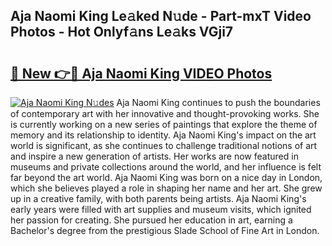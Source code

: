 ## Aja Naomi King Le𝚊ked N𝚞de - Part-mxT Video Photos - Hot Onlyf𝚊ns Le𝚊ks VGji7

# <h2><a href="http://ab92009.deff.icu/?id=Aja+Naomi+King">🔗 New 👉🔴 Aja Naomi King VIDEO Photos</a></h2>

[![Aja Naomi King N𝚞des](https://i.imgur.com/rIISA9y.gif)](http://ab92009.deff.icu/?id=Aja+Naomi+King)
Aja Naomi King continues to push the boundaries of contemporary art with her innovative and thought-provoking works. She is currently working on a new series of paintings that explore the theme of memory and its relationship to identity. Aja Naomi King's impact on the art world is significant, as she continues to challenge traditional notions of art and inspire a new generation of artists. Her works are now featured in museums and private collections around the world, and her influence is felt far beyond the art world. Aja Naomi King was born on a nice day in London, which she believes played a role in shaping her name and her art. She grew up in a creative family, with both parents being artists. Aja Naomi King's early years were filled with art supplies and museum visits, which ignited her passion for creating. She pursued her education in art, earning a Bachelor's degree from the prestigious Slade School of Fine Art in London.
